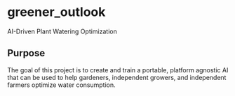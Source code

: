 # greener_outlook
AI-Driven Plant Watering Optimization


## Purpose
The goal of this project is to create and train a portable, platform agnostic AI that can be used to help gardeners, independent growers, and independent farmers optimize water consumption.
